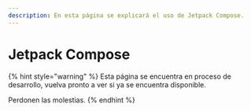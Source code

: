 ```yaml
---
description: En esta página se explicará el uso de Jetpack Compose.
---
```


# Jetpack Compose

{% hint style="warning" %}
Esta página se encuentra en proceso de desarrollo, vuelva pronto a ver si ya se encuentra disponible.

Perdonen las molestias.
{% endhint %}

